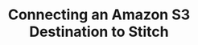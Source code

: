 ---
# -------------------------- #
#     USING THIS TEMPLATE    #
# -------------------------- #

## NEED HELP USING THIS TEMPLATE? SEE:
## https://docs-about-stitch-docs.netlify.com/reference/destination-templates/destination-setup/
## FOR INSTRUCTIONS & REFERENCE INFO


# -------------------------- #
#        Page Controls       #
# -------------------------- #

title: Connecting an Amazon S3 Destination to Stitch
permalink: /destinations/amazon-s3/connecting-an-amazon-s3-data-warehouse-to-stitch
keywords: amazon s3 data warehouse, amazon s3 data warehouse, etl to amazon s3, postgres etl, amazon s3 etl

summary: "Connect an Amazon S3 bucket to your Stitch account as a destination."

content-type: "destination-setup"
key: "amazon-s3-destination-setup"
order: 1

toc: true
layout: tutorial
use-tutorial-sidebar: false


# -------------------------- #
#     Destination Details    #
# -------------------------- #

display_name: "Amazon S3"
name: "amazon-s3"

type: "amazon-s3"

ssh: false
ssl: false

this-version: "1"

# -------------------------- #
#        Requirements        #
# -------------------------- #

requirements:
  - item: |
      **An Amazon Web Services (AWS) account.** Signing up is free - [click here](https://aws.amazon.com){:target="new"} or go to `https://aws.amazon.com` to create an account if you don't have one already.
  - item: |
      **Permissions to create and manage S3 buckets in AWS**. Your AWS user must be able to create a bucket (if one doesn't already exist), add/modify bucket policies, and upload files to the bucket.
  - item: |
      **An up and running Amazon S3 bucket**. Instructions for creating a bucket using the AWS console are in [Step 1 of this guide](#create-a-bucket).


# -------------------------- #
#         Instructions       #
# -------------------------- #

steps:
  - title: "Create an {{ destination.display_name }} bucket"
    anchor: "create-a-bucket"
    content: |
      {% include note.html type="single-line" content="Skip to [Step 2](#configure-stitch-settings) if there is an existing S3 bucket you want to connect to Stitch." %}

      {% include layout/inline_image.html type="right" file="destinations/amazon-s3-create-bucket-1.png" max-width="400px" alt="Adding an Amazon S3 bucket policy in the AWS console" %}

      1. Sign into AWS.
      2. Click **Services** near the top-left corner of the page.
      3. Under the **Storage** option, click **S3**. A page listing all buckets currently in use will display.
      4. Click the **+ Create Bucket** button.
      5. On the first screen, **Name and region**, complete the following:
         - **Bucket name**: Enter a DNS-compliant name for the bucket.
         - **Region**: Select the region you want the bucket to be located in.

      6. When finished, click **Next**.
      7. As Stitch doesn't require any particular configuration, how you define the settings in the **Set properties** and **Set permissions** screens are up to you. Follow the on-screen prompts to complete these steps.
      8. When you reach the **Review** screen, verify that all the bucket's information and settings are correct.
      9. When ready, click **Create bucket**.

  - title: "Define the bucket settings in Stitch"
    anchor: "configure-stitch-settings"
    content: |
      {% for substep in step.substeps %}
      - [Step 2.{{ forloop.index }}: {{ substep.title }}](#{{ substep.anchor }})
      {% endfor %}
    substeps:
      - title: "Define the bucket name and data storage format"
        anchor: "define-bucket-name-and-data-storage-format"
        content: |
          {% include shared/database-connection-settings.html type="general" %}

      - title: "Define S3 Object Key"
        anchor: "define-s3-object-key"
        content: |
          In {{ destination.display_name }}, [Object Keys](https://docs.aws.amazon.com/AmazonS3/latest/dev/UsingMetadata.html#object-keys) are used to uniquely identify objects in a given bucket.

          The **Object Key** setting in Stitch determines the convention used to create Object Keys when Stitch writes to your bucket. For example: If the default Key is used:

          ```shell
          {{ site.data.ui.destination-settings.amazon-s3.object-keys.default }}
          ```

          This could create an object with an Object Key of:

          ```shell
          {{ site.data.ui.destination-settings.amazon-s3.object-keys.example-1 }}
          ```

          You can opt to use the default Key, which is pre-populated, or define your own using the elements in the next section.

          #### S3 Key Elements {#s3-key-elements}

          The following elements are available to construct an S3 Key:

          {% assign all-object-key-elements = site.data.ui.destination-settings.amazon-s3.object-keys.elements %}

          <table class="attribute-list">
          <tr>
          <td width="50%; fixed">
          <strong>Required Elements</strong>
          </td>
          <td>
          <strong>Optional Elements</strong>
          </td>
          </tr>
          <tr>
          <td>
          All of the following elements must be included in the S3 Key, in any order:
          <ul>
          {% for element in all-object-key-elements %}
          {% if element.required == true %}
          <li><code>[{{ element.name }}]</code>{{ element.description | strip_newlines }}</li>
          {% endif %}
          {% endfor %}
          </ul>
          </td>
          <td>
          The following elements are optional:
          <ul>
          {% for element in all-object-key-elements %}
          {% if element.required == false %}
          <li><code>[{{ element.name }}]</code></li>
          {% endif %}
          {% endfor %}
          </ul>
          </td>
          </tr>
          </table>

          Additionally, keep in mind that Keys cannot exceed **500 characters** or include spaces or special characters (`!@#$%^&*`).

          As you update the values in the **S3 Key** field, Stitch will validate the entry. If the Key doesn't include all required elements or contains spaces or special characters, you will be prompted to make corrections.

          After you've finished defining the Key, click **Continue**.

  - title: "Grant and verify bucket access"
    anchor: "grant-verify-bucket-access"
    content: |
      {% include important.html type="single-line" content="The challenge file name Stitch displays will only display once. Ensure you save this before moving on from this page." %}

      {% include destinations/amazon-s3/add-verify-bucket-policy.html type="bucket-example" %}

    substeps:
      - title: "Add the Stitch bucket policy"
        anchor: "add-bucket-policy"
        content: |
          {% include destinations/amazon-s3/add-verify-bucket-policy.html type="add-bucket-policy" %}

      - title: "Verify bucket access"
        anchor: "verify-bucket-access"
        content: |
          {% include destinations/amazon-s3/add-verify-bucket-policy.html type="verify-bucket-access" %}
---